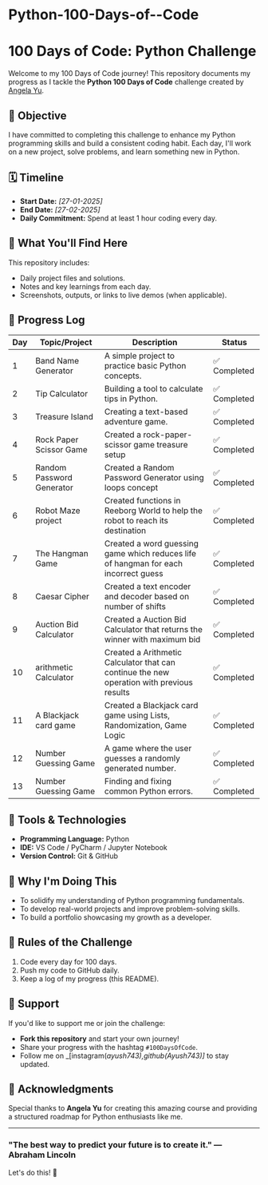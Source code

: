 # Python-100-Days-of--Code

# 100 Days of Code: Python Challenge

Welcome to my 100 Days of Code journey! This repository documents my progress as I tackle the **Python 100 Days of Code** challenge created by [Angela Yu](https://www.udemy.com/course/100-days-of-code/).

## 🌟 Objective

I have committed to completing this challenge to enhance my Python programming skills and build a consistent coding habit. Each day, I'll work on a new project, solve problems, and learn something new in Python.

## 🗓️ Timeline

- **Start Date:** _[27-01-2025]_
- **End Date:** _[27-02-2025]_
- **Daily Commitment:** Spend at least 1 hour coding every day.

## 📖 What You'll Find Here

This repository includes:

- Daily project files and solutions.
- Notes and key learnings from each day.
- Screenshots, outputs, or links to live demos (when applicable).

## 📝 Progress Log

| Day | Topic/Project             | Description                                                                               | Status       |
| --- | ------------------------- | ----------------------------------------------------------------------------------------- | ------------ |
| 1   | Band Name Generator       | A simple project to practice basic Python concepts.                                       | ✅ Completed |
| 2   | Tip Calculator            | Building a tool to calculate tips in Python.                                              | ✅ Completed |
| 3   | Treasure Island           | Creating a text-based adventure game.                                                     | ✅ Completed |
| 4   | Rock Paper Scissor Game   | Created a rock-paper-scissor game treasure setup                                          | ✅ Completed |
| 5   | Random Password Generator | Created a Random Password Generator using loops concept                                   | ✅ Completed |
| 6   | Robot Maze project        | Created functions in Reeborg World to help the robot to reach its destination             | ✅ Completed |
| 7   | The Hangman Game          | Created a word guessing game which reduces life of hangman for each incorrect guess       | ✅ Completed |
| 8   | Caesar Cipher             | Created a text encoder and decoder based on number of shifts                              | ✅ Completed |
| 9   | Auction Bid Calculator    | Created a Auction Bid Calculator that returns the winner with maximum bid                 | ✅ Completed |
| 10  | arithmetic Calculator     | Created a Arithmetic Calculator that can continue the new operation with previous results | ✅ Completed |
| 11  | A Blackjack card game     | Created a Blackjack card game using Lists, Randomization, Game Logic                      | ✅ Completed |
| 12  | Number Guessing Game      | A game where the user guesses a randomly generated number.                                | ✅ Completed |
| 13  | Number Guessing Game      | Finding and fixing common Python errors.                                                  | ✅ Completed |

## 🔧 Tools & Technologies

- **Programming Language:** Python
- **IDE:** VS Code / PyCharm / Jupyter Notebook
- **Version Control:** Git & GitHub

## 🚀 Why I'm Doing This

- To solidify my understanding of Python programming fundamentals.
- To develop real-world projects and improve problem-solving skills.
- To build a portfolio showcasing my growth as a developer.

## 🏁 Rules of the Challenge

1. Code every day for 100 days.
2. Push my code to GitHub daily.
3. Keep a log of my progress (this README).

## 🤝 Support

If you'd like to support me or join the challenge:

- **Fork this repository** and start your own journey!
- Share your progress with the hashtag `#100DaysOfCode`.
- Follow me on _[instagram(_ayush743),github(Ayush743)]_ to stay updated.

## 📌 Acknowledgments

Special thanks to **Angela Yu** for creating this amazing course and providing a structured roadmap for Python enthusiasts like me.

---

### "The best way to predict your future is to create it." — Abraham Lincoln

Let's do this! 🎉
